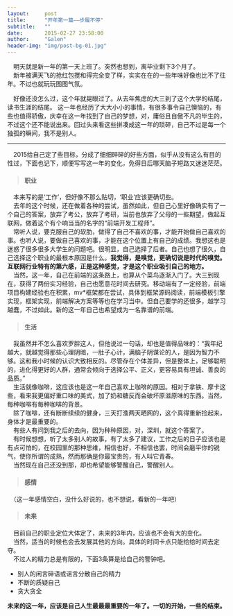 ```yaml
---
layout:     post
title:      "开年第一篇——步履不停"
subtitle:   ""
date:       2015-02-27 23:58:00
author:     "Galen"
header-img: "img/post-bg-01.jpg"
---
```


　明天就是新一年的第一天上班了。突然也想到，离毕业剩下3个月了。   
　新年被满天飞的抢红包搅和得完全变了样，实实在在的一些年味好像也比不了往年。不过也就玩玩图图气氛。

　好像还没怎么过，这个年就晃眼过了。从去年焦虑的大三到了这个大学的结尾，读书生涯的结尾。
这一年也经历了大大小小的事情，有很多事令自己懊恼的，有些也值得骄傲，庆幸在这一年找到了自己的梦想，对，庸俗且自傲不凡的毕生的，不过这个还不能说出来。回过头来看这些拼凑成这一年的琐碎，自己不过是每一个独孤的瞬间，我不是别人。

---

　2015给自己定了些目标，分成了细细碎碎的好些方面，似乎从没有这么有目的性过，下面也记下，顺便写写这一年的变化，免得日后哪天脑子短路又迷迷茫茫。


>#### 职业

　本来写的是‘工作’，但好像不那么贴切，‘职业’应该更确切些。   
　去年的这个时候，还在做着各种的尝试，虽然如此，但自己心里好像确实有了一个自己的答案，放弃了考公，放弃了考研，当前也放弃了父母的一些期望，做起互联网，做着这个有个响当当的名字的“前端开发工程师”。   
　常听人说，要克服自己的软肋，做得了自己不喜欢的事，才能开始做自己喜欢的事。也听人说，要做自己喜欢的事，才能在这个位置上有自己的成绩。我想这也是迷惑了很多很多大学生的问题吧。很明显，自己选择了后者。自己也想了很久，自己选择这个职业的最根本原因是什么。**我觉得，是嗅觉，更确切说是时代的嗅觉。互联网行业特有的第六感，正是这种感觉，才是这个职业吸引自己的地方。**   
　当然，这一年，自己在前端的这条路上，也算从个菜鸟逐渐入门了。大三到现在，获得了两份实习经验，自己也愿意花时间去研究。移动端有了一定经验，前端项目构建经验也在积累，mv*框架都在尝试，具体到框架源码阅读，前端模板引擎实现，框架实现，前端解决方案等等也在学习当中。但自己要学的还很多，越学习越蠢，不过如此。新的这一年自己也希望成为一名靠谱的前端。


>#### 生活

　我虽然并不怎么喜欢罗胖这人，但他说过一句话，却也是值得品味的：“我年纪越大，就越觉得那些心理阴暗，一肚子心计，满脑子阴谋论的人，是因为智力不够。这和我小时候的认识大致相反的。尽管存在个体差异，但是整体上，足够聪明的，进化得更好的人群，通常会倾向于选择公平、正义，更容易具有坦诚、善良的品质。”   
　生活就像咖啡，这应该也是这一年自己喜欢上咖啡的原因。相对于拿铁、摩卡这些，看来我更偏好重口味的美式，加了奶和糖反而会破坏原滋原味的东西。当然，每种咖啡有每种咖啡的背景。   
　除了咖啡，还有断断续续的健身，三天打渔两天晒网的，这个真得重新捡起来，身体才是最重要的。   
　有些人有问到我之后的去向，因为种种原因，对，深圳，就这个答案了。   
　有时候想想，听了太多别人的故事，有了太多了建议，工作之后的日子应该也是有点可怕的，在校园里的那种思维，相信也好，不相信也罢，时间会磨平你的锐气，使你所谓的成熟，然而那确是你最宝贵的，有人叫它青春。   
　当然现在自己还没到那，却也希望能够警醒自己，警醒别人。


>#### 感情

　（这一年感情空白，没什么好说的，也不想说，看新的一年吧）


>#### 未来

　目前自己的职业定位大体定了，未来的3年内，应该也不会有大的变化。    
　当然，适当的时候也会去发展其他的方向。具体的时间卡点只能给给时间去定夺。  
　不过人的精力总是有限的，下面3条算是给自己的警钟吧。

*  别人的闲言碎语或谣言分散自己的精力
*  不断的质疑自己
*  贪大贪全

 

**未来的这一年，应该是自己人生最最最重要的一年了。一切的开始，一些的结束。**

